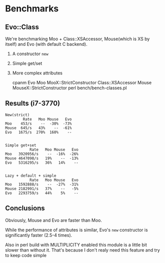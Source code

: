 # Benchmarks

## Evo::Class

We're benchmarking Moo + Class::XSAccessor, Mouse(which is XS by itself) and Evo (with default C backend).

1) A constructor `new`
2) Simple get/set
3) More complex attributes

    cpanm Evo Moo MooX::StrictConstructor Class::XSAccessor Mouse MouseX::StrictConstructor
    perl bench/bench-classes.pl

## Results (i7-3770)

    New(strict)
            Rate   Moo Mouse   Evo
    Moo    453/s    --  -30%  -73%
    Mouse  645/s   43%    --  -61%
    Evo   1675/s  270%  160%    --


    Simple get+set
               Rate   Moo Mouse   Evo
    Moo   3920956/s    --  -16%  -26%
    Mouse 4647098/s   19%    --  -13%
    Evo   5316295/s   36%   14%    --


    Lazy + default + simple
               Rate   Moo Mouse   Evo
    Moo   1592888/s    --  -27%  -31%
    Mouse 2182991/s   37%    --   -5%
    Evo   2293759/s   44%    5%    --

## Conclusions

Obviously, Mouse and Evo are faster than Moo.

While the performance of attributes is similar, Evo's `new` constructor is significantly faster (2.5-4 times).

Also in perl build with MULTIPLICITY enabled this module is a little bit slower than without it. That's because I don't realy need this feature and try to keep code simple

